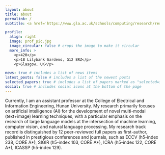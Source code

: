```yaml
---
layout: about
title: about
permalink: /
subtitle: <a href='https://www.gla.ac.uk/schools/computing/research/researchsections/ida-section/informationretrieval/'>University of Glasgow</a>. Glasgow. long575114720@gmail.com

profile:
  align: right
  image: prof_pic.jpg
  image_circular: false # crops the image to make it circular
  more_info: >
    <p>420</p>
    <p>18 Lilybank Gardens, G12 8RZ</p>
    <p>Glasgow, UK</p>

news: true # includes a list of news items
latest_posts: false # includes a list of the newest posts
selected_papers: true # includes a list of papers marked as "selected={true}"
social: true # includes social icons at the bottom of the page
---
```

Currently, I am an assistant professor at the College of Electrical and Information Engineering, Hunan University.  My research primarily focuses on artificial intelligence (AI) for the development of novel multi-modal (text+image) learning techniques, with a particular emphasis on the research of large language models at the intersection of machine learning, computer vision, and natural language processing.  My research track record is distinguished by 12 peer-reviewed full papers as first-author, published in prestigious conferences and journals, such as ECCV (h5-index 238, CORE A*), SIGIR (h5-index 103, CORE A*), ICRA (h5-index 122, CORE A*), ICASSP (h5-index 129). 
